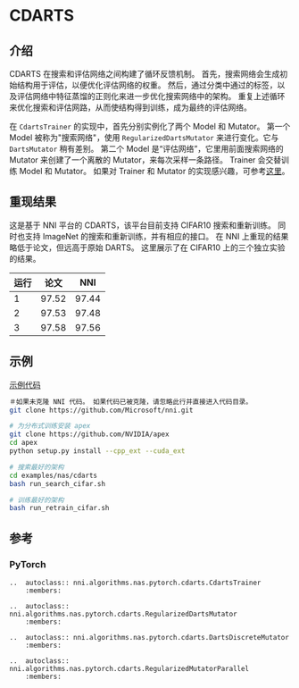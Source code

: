 # CDARTS

## 介绍

CDARTS 在搜索和评估网络之间构建了循环反馈机制。 首先，搜索网络会生成初始结构用于评估，以便优化评估网络的权重。 然后，通过分类中通过的标签，以及评估网络中特征蒸馏的正则化来进一步优化搜索网络中的架构。 重复上述循环来优化搜索和评估网路，从而使结构得到训练，成为最终的评估网络。

在 `CdartsTrainer` 的实现中，首先分别实例化了两个 Model 和 Mutator。 第一个 Model 被称为"搜索网络"，使用 `RegularizedDartsMutator` 来进行变化。它与 `DartsMutator` 稍有差别。 第二个 Model 是“评估网络”，它里用前面搜索网络的 Mutator 来创建了一个离散的 Mutator，来每次采样一条路径。 Trainer 会交替训练 Model 和 Mutator。 如果对 Trainer 和 Mutator 的实现感兴趣，可参考[这里](#reference)。

## 重现结果

这是基于 NNI 平台的 CDARTS，该平台目前支持 CIFAR10 搜索和重新训练。 同时也支持 ImageNet 的搜索和重新训练，并有相应的接口。 在 NNI 上重现的结果略低于论文，但远高于原始 DARTS。 这里展示了在 CIFAR10 上的三个独立实验的结果。

| 运行 |  论文   |  NNI  |
| -- |:-----:|:-----:|
| 1  | 97.52 | 97.44 |
| 2  | 97.53 | 97.48 |
| 3  | 97.58 | 97.56 |


## 示例

[示例代码](https://github.com/microsoft/nni/tree/v1.9/examples/nas/cdarts)

```bash
＃如果未克隆 NNI 代码。 如果代码已被克隆，请忽略此行并直接进入代码目录。
git clone https://github.com/Microsoft/nni.git

# 为分布式训练安装 apex
git clone https://github.com/NVIDIA/apex
cd apex
python setup.py install --cpp_ext --cuda_ext

# 搜索最好的架构
cd examples/nas/cdarts
bash run_search_cifar.sh

# 训练最好的架构
bash run_retrain_cifar.sh
```

## 参考

### PyTorch

```eval_rst
..  autoclass:: nni.algorithms.nas.pytorch.cdarts.CdartsTrainer
    :members:

..  autoclass:: nni.algorithms.nas.pytorch.cdarts.RegularizedDartsMutator
    :members:

..  autoclass:: nni.algorithms.nas.pytorch.cdarts.DartsDiscreteMutator
    :members:

..  autoclass:: nni.algorithms.nas.pytorch.cdarts.RegularizedMutatorParallel
    :members:
```
